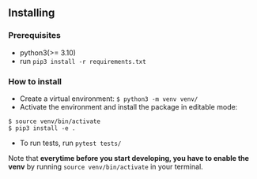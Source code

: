 ## Installing

### Prerequisites
- python3(>= 3.10)
- run `pip3 install -r requirements.txt`

### How to install

- Create a virtual environment:
```$ python3 -m venv venv/```
- Activate the environment and install the package in editable mode:
```
$ source venv/bin/activate
$ pip3 install -e .
```
- To run tests, run `pytest tests/`

Note that **everytime before you start developing, you have to enable the venv** by running `source venv/bin/activate` in your terminal.